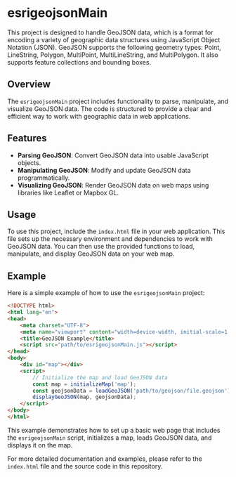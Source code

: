 # esrigeojsonMain

This project is designed to handle GeoJSON data, which is a format for encoding a variety of geographic data structures using JavaScript Object Notation (JSON). GeoJSON supports the following geometry types: Point, LineString, Polygon, MultiPoint, MultiLineString, and MultiPolygon. It also supports feature collections and bounding boxes.

## Overview

The `esrigeojsonMain` project includes functionality to parse, manipulate, and visualize GeoJSON data. The code is structured to provide a clear and efficient way to work with geographic data in web applications.

## Features

- **Parsing GeoJSON**: Convert GeoJSON data into usable JavaScript objects.
- **Manipulating GeoJSON**: Modify and update GeoJSON data programmatically.
- **Visualizing GeoJSON**: Render GeoJSON data on web maps using libraries like Leaflet or Mapbox GL.

## Usage

To use this project, include the `index.html` file in your web application. This file sets up the necessary environment and dependencies to work with GeoJSON data. You can then use the provided functions to load, manipulate, and display GeoJSON data on your web map.

## Example

Here is a simple example of how to use the `esrigeojsonMain` project:

```html
<!DOCTYPE html>
<html lang="en">
<head>
    <meta charset="UTF-8">
    <meta name="viewport" content="width=device-width, initial-scale=1.0">
    <title>GeoJSON Example</title>
    <script src="path/to/esrigeojsonMain.js"></script>
</head>
<body>
    <div id="map"></div>
    <script>
        // Initialize the map and load GeoJSON data
        const map = initializeMap('map');
        const geojsonData = loadGeoJSON('path/to/geojson/file.geojson');
        displayGeoJSON(map, geojsonData);
    </script>
</body>
</html>
```

This example demonstrates how to set up a basic web page that includes the `esrigeojsonMain` script, initializes a map, loads GeoJSON data, and displays it on the map.

For more detailed documentation and examples, please refer to the `index.html` file and the source code in this repository.